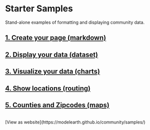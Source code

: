 # Starter Samples

Stand-alone examples of formatting and displaying community data.  

## [1. Create your page (markdown)](markdown)  
## [2. Display your data (dataset)](dataset)
<!--## [3. Add Calculations (calculate)](dataset)-->
## [3. Visualize your data (charts)](charts)  
## [4. Show locations (routing)](routing)  
## [5. Counties and Zipcodes (maps)](maps) 

<br>
[View as website](https://modelearth.github.io/community/samples/)
  